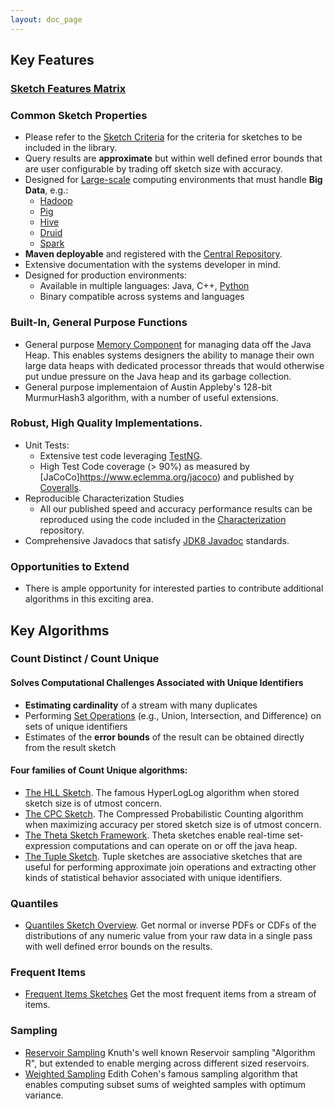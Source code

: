 ```yaml
---
layout: doc_page
---
```

<!--
    Licensed to the Apache Software Foundation (ASF) under one
    or more contributor license agreements.  See the NOTICE file
    distributed with this work for additional information
    regarding copyright ownership.  The ASF licenses this file
    to you under the Apache License, Version 2.0 (the
    "License"); you may not use this file except in compliance
    with the License.  You may obtain a copy of the License at

      http://www.apache.org/licenses/LICENSE-2.0

    Unless required by applicable law or agreed to in writing,
    software distributed under the License is distributed on an
    "AS IS" BASIS, WITHOUT WARRANTIES OR CONDITIONS OF ANY
    KIND, either express or implied.  See the License for the
    specific language governing permissions and limitations
    under the License.
-->
## Key Features

### [Sketch Features Matrix]({{site.docs_dir}}/Architecture/SketchFeaturesMatrix.html)

### Common Sketch Properties

* Please refer to the [Sketch Criteria]({{site.docs_dir}}/Architecture/SketchCriteria.html) for the criteria for sketches to be included in the library.
* Query results are <b>approximate</b> but within well defined error bounds that are user 
  configurable by trading off sketch size with accuracy.
* Designed for <a href="{{site.docs_dir}}/Architecture/LargeScale.html">Large-scale</a> computing environments 
  that must handle <b>Big Data</b>, e.g.:
    * [Hadoop](https://hadoop.apache.org/)
    * [Pig](https://pig.apache.org)
    * [Hive](https://hive.apache.org)
    * [Druid](https://druid.apache.org)
    * [Spark](https://spark.apache.org)
* <b>Maven deployable</b> and registered with the [Central Repository](https://search.maven.org/#search|ga|1|DataSketches).
* Extensive documentation with the systems developer in mind.
* Designed for production environments:
    * Available in multiple languages: Java, C++, [Python](https://github.com/apache/datasketches-python)
    * Binary compatible across systems and languages 

### Built-In, General Purpose Functions

* General purpose [Memory Component]({{site.docs_dir}}/Memory/MemoryComponent.html) for managing data off the Java Heap. 
This enables systems designers the ability to manage their own large data heaps with 
dedicated processor threads that would otherwise put undue pressure on the Java heap and 
its garbage collection.
* General purpose implementaion of Austin Appleby's 128-bit MurmurHash3 algorithm, 
  with a number of useful extensions.

### Robust, High Quality Implementations.
* Unit Tests:
    * Extensive test code leveraging [TestNG](https://testng.org).
    * High Test Code coverage (> 90%) as measured by [JaCoCo]https://www.eclemma.org/jacoco) and published by 
[Coveralls](https://coveralls.io).
* Reproducible Characterization Studies
    * All our published speed and accuracy performance results can be reproduced using the code included in the 
[Characterization](https://github.com/apache/datasketches-characterization) repository.
* Comprehensive Javadocs that satisfy 
[JDK8 Javadoc](https://docs.oracle.com/javase/8/docs/technotes/guides/javadoc/index.html) standards.

### Opportunities to Extend

* There is ample opportunity for interested parties to contribute additional algorithms in this exciting area.

## Key Algorithms

### Count Distinct / Count Unique

#### Solves Computational Challenges Associated with Unique Identifiers

* <b>Estimating cardinality</b> of a stream with many duplicates
* Performing [Set Operations]({{site.docs_dir}}/Theta/ThetaSketchSetOps.html) (e.g., Union, Intersection, 
  and Difference) on sets of unique identifiers
* Estimates of the <b>error bounds</b> of the result can be obtained directly from the result sketch

#### Four families of Count Unique algorithms:

* [The HLL Sketch]({{site.docs_dir}}/HLL/HLL.html). The famous HyperLogLog algorithm when stored sketch size is of utmost concern.
* [The CPC Sketch]({{site.docs_dir}}/CPC/CPC.html). The Compressed Probabilistic Counting algorithm when maximizing accuracy per stored sketch size is of utmost concern.
* [The Theta Sketch Framework]({{site.docs_dir}}/Theta/ThetaSketchFramework.html). Theta sketches enable real-time set-expression computations and can operate on or off the java heap.
* [The Tuple Sketch]({{site.docs_dir}}/Tuple/TupleOverview.html). Tuple sketches are associative sketches that are useful for performing approximate join operations and extracting other kinds of statistical behavior associated with unique identifiers.

  
### Quantiles

* [Quantiles Sketch Overview]({{site.docs_dir}}/Quantiles/QuantilesSketchOverview.html). Get normal or inverse PDFs or CDFs of the distributions of any numeric value from your raw data in a single pass with well defined error bounds on the results.
  
### Frequent Items

* [Frequent Items Sketches]({{site.docs_dir}}/Frequency/FrequencySketchesOverview.html) Get the most frequent items from a stream of items.
  
### Sampling

* [Reservoir Sampling]({{site.docs_dir}}/Sampling/ReservoirSampling.html) Knuth's well known Reservoir sampling "Algorithm R", but extended to enable merging across different sized reservoirs.
* [Weighted Sampling]({{site.docs_dir}}/Sampling/VarOptSampling.html) Edith Cohen's famous sampling algorithm that enables computing subset sums of weighted samples with optimum variance.


